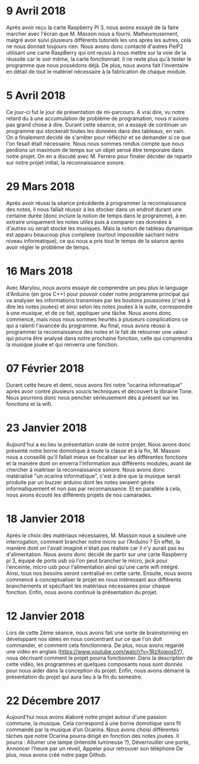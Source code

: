 # 9 Avril 2018

Après avoir reçu la carte Raspberry Pi 3, nous avons essayé de la faire marcher avec l'écran que M. Masson nous a fourni. Malheureusement, malgré avoir suivi plusieurs différents tutoriels les uns après les autres, cela ne nous donnait toujours rien. Nous avons donc contacté d'autres PeiP2 utilisant une carte RaspBerry qui ont reussi à nous mettre sur la voie de la réussite car le soir même, la carte fonctionnait. Il ne reste plus qu'à tester le programme que nous possédons déjà. De plus, nous avons fait l'inventaire en détail de tout le matériel nécessaire à la fabrication de chaque module.

# 5 Avril 2018

Ce jour-ci fut le jour de présentation de mi-parcours. A vrai dire, vu notre retard du à une accumulation de problème de programation, nous n'avions pas grand chose à dire. Durant cette séance, on a essayé de continuer un programme qui stockerait toutes les données dans des tableaux, en vain. On a finalement decidé de s'arrêter pour réfléchir et se demander si ce que l'on fesait était nécessaire. Nous nous sommes rendus compte que nous perdions un maximum de temps sur un objet sensé être temporaire dans notre projet. On en a discuté avec M. Ferrero pour finaler décider de repartir sur notre projet initial, la reconnaissance sonore.

# 29 Mars 2018

Après avoir réussi la séance précédente à programmer la reconnaissance des notes, il nous fallait réussir à les stocker dans un endroit durant une certaine durée (donc inclure la notion de temps dans le programme), à en extraire uniquement les notes utiles puis à comparer ces données à d'autres où serait stocké les musiques. Mais la notion de tableau dynamique est apparu beaucoup plus complexe (surtout impossible sachant notre niveau informatique), ce qui nous a pris tout le temps de la séance après avoir régler le problème de temps.

# 16 Mars 2018

Avec Marylou, nous avons essayé de comprendre un peu plus le language d'Arduino (en gros C++) pour pouvoir coder notre programme principal qui va analyser les informations transmises par les boutons poussoires (c'est à dire les notes jouées) et ainsi selon les notes jouées à la suite, correspondre à une musique, et de ce fait, appliquer une tâche. 
Nous avons donc commencé, mais nous nous sommes heurtés à plusieurs complications ce qui a ralenti l'avancée du programme. Au final, nous avons réussi à programmer la reconnaissance des notes et le fait de retourner une valeur qui pourra être analysé dans notre prochaine fonction, celle qui comprendra la musique jouée et qui renverra une fonction.

# 07 Février 2018

Durant cette heure et demi, nous avons fini notre "ocarina informatique" après avoir contré plusieurs soucis techniques et découvert la librairie Tone. Nous pourrons donc nous pencher sérieusement dès à présent sur les fonctions et la wifi.

# 23 Janvier 2018

Aujourd'hui a eu lieu la présentation orale de notre projet. Nous avons donc présenté notre borne domotique à toute la classe et à la fin, M. Masson nous a conseillé qu'il fallait mieux se focaliser sur les différentes fonctions et la manière dont on enverra l'information aux différents modules, avant de chercher à maitriser la reconnaissance sonore. Nous avons donc matérialisé "un ocarina informatique", c'est à dire que la musique serait produite par un buzzer arduino dont les notes seraient gérés informatiquement et non pas par reconnaissance. Et en parallèle à cela, nous avons écouté les différents projets de nos camarades. 

# 18 Janvier 2018

Après le choix des matériaux nécessaires, M. Masson nous a soulevé une interrogation, comment brancher notre micro sur l'Arduino ? En effet, la manière dont on l'avait imaginé n'était pas réaliste car il n'y aurait pas eu d'alimentation. Nous avons donc décidé de partir sur une carte Raspberry pi 3, équipé de ports usb où l'on peut brancher le micro, jack pour l'enceinte, micro usb pour l'alimentation ainsi qu'une carte wifi intégré. Ainsi, tous nos besoins seront centralisé en cette carte.
Ensuite, nous avons commencé à conceptualiser le projet en nous intéressant aux différents branchements et spécifiant les matériaux nécessaires pour chaque fonction. 
Enfin, nous avons continué la présentation du projet.

# 12 Janvier 2018

Lors de cette 2ème séance, nous avons fait une sorte de brainstorming en développant nos idées en nous concentrant sur ce que l'on doit commander, et comment cela fonctionnera. 
De plus, nous avons regardé une vidéo en anglais (https://www.youtube.com/watch?v=1RzXoieos5Y), nous décrivant comment le projet pourra fonctionner. Dans la description de cette vidéo, les programmes et quelques composants nous sont donnés pour nous aider dans la conception du projet.
Enfin, nous avons démarré la présentation du projet qui aura lieu à la fin du semestre.

# 22 Décembre 2017

Aujourd'hui nous avons élaboré notre projet autour d'une passion commune, la musique. 
Cela correspond à une borne domotique sans fil commandé par la musique d’un Ocarina. 
Nous avons choisi différentes tâches que notre Ocarina pourra dirigé en fonction des notes jouées.
Il pourra :	Allumer une lampe (intensité lumineuse ?), Déverrouiller une porte, Annoncer l’heure par un réveil, Appeler pour retrouver son téléphone
De plus, nous avons créé notre page Github.
